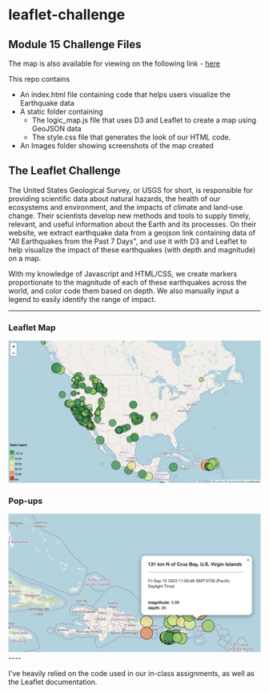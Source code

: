 # leaflet-challenge
## Module 15 Challenge Files

The map is also available for viewing on the following link - [here](https://nivethasund.github.io/leaflet-challenge/)

This repo contains
- An index.html file containing code that helps users visualize the Earthquake data
- A static folder containing
    - The logic_map.js file that uses D3 and Leaflet to create a map using GeoJSON data
    - The style.css file that generates the look of our HTML code.
- An Images folder showing screenshots of the map created

## The Leaflet Challenge

The United States Geological Survey, or USGS for short, is responsible for providing scientific data about natural hazards, the health of our ecosystems and environment, and the impacts of climate and land-use change. Their scientists develop new methods and tools to supply timely, relevant, and useful information about the Earth and its processes. On their website, we extract earthquake data from a geojson link containing data of "All Earthquakes from the Past 7 Days", and use it with D3 and Leaflet to help visualize the impact of these earthquakes (with depth and magnitude) on a map.

With my knowledge of Javascript and HTML/CSS, we create markers proportionate to the magnitude of each of these earthquakes across the world, and color code them based on depth. We also manually input a legend to easily identify the range of impact.

----
### Leaflet Map

<img src = "https://github.com/nivethasund/leaflet-challenge/blob/main/Images/Leaflet%20Map.png">

### Pop-ups

<img src = "https://github.com/nivethasund/leaflet-challenge/blob/main/Images/Popup%20Info.png">
----

I've heavily relied on the code used in our in-class assignments, as well as the Leaflet documentation.

